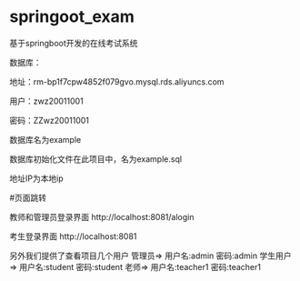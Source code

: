 # springoot_exam
基于springboot开发的在线考试系统

数据库：

地址：rm-bp1f7cpw4852f079gvo.mysql.rds.aliyuncs.com

用户：zwz20011001

密码：ZZwz20011001

数据库名为example

数据库初始化文件在此项目中，名为example.sql


地址IP为本地ip

#页面跳转

教师和管理员登录界面
http://localhost:8081/alogin

考生登录界面
http://localhost:8081


另外我们提供了查看项目几个用户
	管理员=>     用户名:admin    密码:admin
	学生用户=>     用户名:student   密码:student
	老师=>      用户名:teacher1  密码:teacher1
